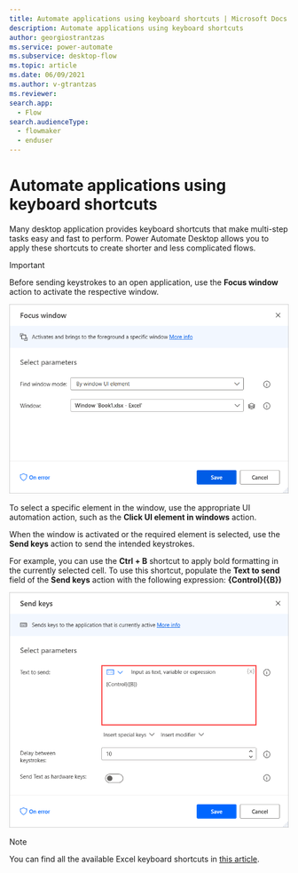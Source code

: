 ```yaml
---
title: Automate applications using keyboard shortcuts | Microsoft Docs
description: Automate applications using keyboard shortcuts
author: georgiostrantzas
ms.service: power-automate
ms.subservice: desktop-flow
ms.topic: article
ms.date: 06/09/2021
ms.author: v-gtrantzas
ms.reviewer:
search.app: 
  - Flow
search.audienceType: 
  - flowmaker
  - enduser
---
```


# Automate applications using keyboard shortcuts

Many desktop application provides keyboard shortcuts that make multi-step tasks easy and fast to perform. Power Automate Desktop allows you to apply these shortcuts to create shorter and less complicated flows.

> [!IMPORTANT]
> Before sending keystrokes to an open application, use the **Focus window** action to activate the respective window. 

![The Focus window action.](media/automate-applications-keyboard-shortcuts/focus-window-action.png)

To select a specific element in the window, use the appropriate UI automation action, such as the **Click UI element in windows** action.

When the window is activated or the required element is selected, use the **Send keys** action to send the intended keystrokes.

For example, you can use the **Ctrl + B** shortcut to apply bold formatting in the currently selected cell. To use this shortcut, populate the **Text to send** field of the **Send keys** action with the following expression: **{Control}({B})**

![The Text to send field in the Send keys action.](media/automate-applications-keyboard-shortcuts/send-keys-action.png)

> [!NOTE]
> You can find all the available Excel keyboard shortcuts in [this article](https://support.microsoft.com/office/keyboard-shortcuts-in-excel-1798d9d5-842a-42b8-9c99-9b7213f0040f).

